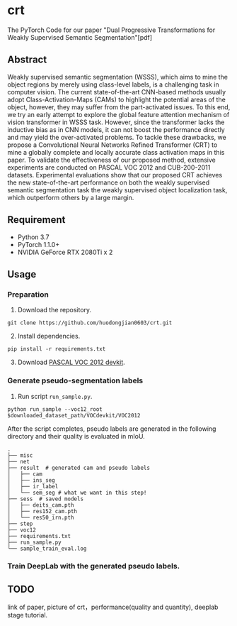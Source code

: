 # crt
The PyTorch Code for our paper "Dual Progressive Transformations for Weakly Supervised Semantic Segmentation"[pdf]
## Abstract
Weakly supervised semantic segmentation (WSSS), which aims to mine the object regions by merely using class-level labels, is a challenging task in computer vision. The current state-of-the-art CNN-based methods usually adopt Class-Activation-Maps (CAMs) to highlight the potential areas of the object, however, they may suffer from the part-activated issues. To this end, we try an early attempt to explore the global feature attention mechanism of vision transformer in WSSS task. However, since the transformer lacks the inductive bias as in CNN models, it can not boost the performance directly and may yield the over-activated problems. To tackle these drawbacks, we propose a Convolutional Neural Networks Refined Transformer (CRT) to mine a globally complete and locally accurate class activation maps in this paper. To validate the effectiveness of our proposed method, extensive experiments are conducted on PASCAL VOC 2012 and CUB-200-2011 datasets. Experimental evaluations show that our proposed CRT achieves the new state-of-the-art performance on both the weakly supervised semantic segmentation task the weakly supervised object localization task, which outperform others by a large margin.
## Requirement
* Python 3.7
* PyTorch 1.1.0+
* NVIDIA GeForce RTX 2080Ti x 2
## Usage
### Preparation
1. Download the repository.
```
git clone https://github.com/huodongjian0603/crt.git
```
2. Install dependencies.
```
pip install -r requirements.txt
```
3. Download [PASCAL VOC 2012 devkit](http://host.robots.ox.ac.uk/pascal/VOC/voc2012/VOCtrainval_11-May-2012.tar).
### Generate pseudo-segmentation labels
1. Run script `run_sample.py`.
```
python run_sample --voc12_root $downloaded_dataset_path/VOCdevkit/VOC2012
```
After the script completes, pseudo labels are generated in the following directory and their quality is evaluated in mIoU.
```
.
├── misc
├── net
├── result  # generated cam and pseudo labels
│   ├── cam
│   ├── ins_seg
│   ├── ir_label
│   └── sem_seg # what we want in this step!
├── sess  # saved models
│   ├── deits_cam.pth
│   ├── res152_cam.pth
│   └── res50_irn.pth
├── step
├── voc12
├── requirements.txt
├── run_sample.py
└── sample_train_eval.log
```
### Train DeepLab with the generated pseudo labels.

## TODO
link of paper, picture of crt，performance(quality and quantity), deeplab stage tutorial.
